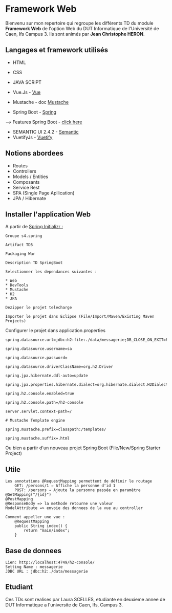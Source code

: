 Framework Web
=============

Bienvenu sur mon repertoire qui regroupe les différents TD du module **Framework Web**
de l'option Web du DUT Informatique de l'Université de Caen, Ifs Campus 3.
Ils sont animés par **Jean Christophe HERON**.


Langages et framework utilisés
------------------------------

* HTML
* CSS
* JAVA SCRIPT
* Vue.Js - [Vue](https://vuejs.org/v2/guide/)

* Mustache - doc [Mustache](https://mustache.github.io/mustache.5.html)
* Spring Boot - [Spring](https://spring.io/)

--> Features Spring Boot - [click here](https://spring.io/projects/spring-boot)

* SEMANTIC UI 2.4.2 - [Semantic](https://semantic-ui.com/)
* VuetifyJs - [Vuetify](https://vuetifyjs.com/en/getting-started/quick-start)

Notions abordees
----------------

* Routes
* Controllers
* Models / Entities
* Composants
* Service Rest
* SPA (Single Page Apllication)
* JPA / Hibernate

Installer l'application Web
---------------------------

A partir de [Spring Initializr :](https://start.spring.io/)

	Groupe s4.spring
	 
	Artifact TD5
	 
	Packaging War
	 
	Description TD SpringBoot
	 
	Selectionner les dependances suivantes :
	 
	* Web
	* DevTools
	* Mustache
	* H2
	* JPA
	 
	Dezipper le projet telecharge
	 
	Importer le projet dans Eclipse (File/Import/Maven/Existing Maven Projects)

Configurer le projet dans application.properties

	spring.datasource.url=jdbc:h2:file:./data/messagerie;DB_CLOSE_ON_EXIT=FALSE
	 
	spring.datasource.username=sa
	 
	spring.datasource.password=
	 
	spring.datasource.driverClassName=org.h2.Driver
	 
	spring.jpa.hibernate.ddl-auto=update
	 
	spring.jpa.properties.hibernate.dialect=org.hibernate.dialect.H2Dialect
	 
	spring.h2.console.enabled=true
	 
	spring.h2.console.path=/h2-console
		
	server.servlet.context-path=/
	 
	# Mustache Template engine
	 
	spring.mustache.prefix=classpath:/templates/
	 
	spring.mustache.suffix=.html

Ou bien a partir d'un nouveau projet Spring Boot (File/New/Spring Starter Project)

Utile
-----
	Les annotations @RequestMapping permettent de définir le routage
		GET: /persons/1 ⇒ Affiche la personne d'id 1
		POST: /persons ⇒ Ajoute la personne passée en paramètre
	@GetMapping("/{id}")
	@PostMapping
	@ResponseBody => la methode retourne une valeur
	ModelAttribute => envoie des donnees de la vue au controller
	
	Comment appeller une vue : 
		@RequestMapping
		public String index() {
			return "main/index";
		}
	


Base de donnees
--------------
	Lien: http://localhost:4749/h2-console/
	Setting Name : messagerie
	JDBC URL : jdbc:h2:./data/messagerie


Etudiant
--------

Ces TDs sont realises par Laura SCELLES, etudiante en deuxieme annee de DUT Informatique
a l'universite de Caen, Ifs, Campus 3.